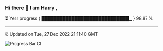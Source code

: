 ### Hi there 👋 I am Harry , 

⏳ Year progress { █████████████████████████████▁ } 98.87 %

---

⏰ Updated on Tue, 27 Dec 2022 21:11:40 GMT

![Progress Bar CI](https://github.com/duykhang68/duykhang68/workflows/Progress%20Bar%20CI/badge.svg)
